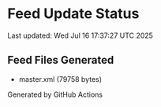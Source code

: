 # Feed Update Status
Last updated: Wed Jul 16 17:37:27 UTC 2025

## Feed Files Generated
- master.xml (79758 bytes)

Generated by GitHub Actions
